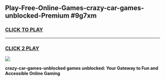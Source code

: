 
## Play-Free-Online-Games-crazy-car-games-unblocked-Premium #9g7xm
<h3>
<a href="https://premium.freeplayer.one?title=crazy-car-games-unblocked&ref=8M">CLICK TO PLAY</a></h3>
<hr>

<h3>
<a href="https://premium.freeplayer.one?title=crazy-car-games-unblocked&ref=8M">CLICK 2 PLAY</a>
  
</h3>

<a href="https://premium.freeplayer.one?title=crazy-car-games-unblocked&ref=8M"><img src="https://clearcache.store/games.png"></a>


**crazy-car-games-unblocked games unblocked: Your Gateway to Fun and Accessible Online Gaming**

